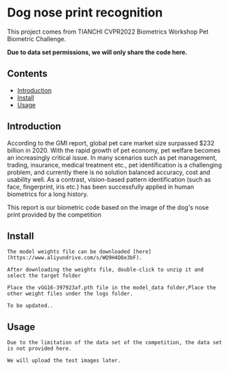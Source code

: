 # Dog nose print recognition
                                                                  
This project comes from TIANCHI CVPR2022 Biometrics Workshop
Pet Biometric Challenge.

**Due to data set permissions, we will only share the code here.**
## Contents
- [Introduction](#Introduction)
- [Install](#Install)
- [Usage](#Usage)

## Introduction

According to the GMI report, global pet care market size surpassed $232 billion in 2020. With the rapid growth of pet economy, pet welfare becomes an increasingly critical issue. In many scenarios such as pet management, trading, insurance, medical treatment etc., pet identification is a challenging problem, and currently there is no solution balanced accuracy, cost and usability well. As a contrast, vision-based pattern identification (such as face, fingerprint, iris etc.) has been successfully applied in human biometrics for a long history.

This report is our biometric code based on the image of the dog's nose print provided by the competition


## Install

```
The model weights file can be downloaded [here](https://www.aliyundrive.com/s/WQ9H4Q8e3bF).

After downloading the weights file, double-click to unzip it and select the target folder

Place the vGG16-397923af.pth file in the model_data folder,Place the other weight files under the logs folder.

To be updated..
```




## Usage
```
Due to the limitation of the data set of the competition, the data set is not provided here.

We will upload the test images later.
```
